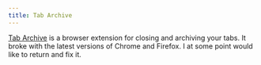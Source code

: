 ```yaml
---
title: Tab Archive
---
```


[Tab Archive](https://tab-archive.app/) is a browser extension for closing and archiving your tabs. It broke with the latest versions of Chrome and Firefox. I at some point would like to return and fix it.
